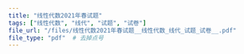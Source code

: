 ```yaml
---
title: "线性代数2021年春试题"
tags: ["线性代数", "线代", "试题", "试卷"]
file_url: "/files/线性代数2021年春试题__线性代数_线代_试题_试卷__.pdf"
file_type: "pdf"  # 去掉点号
---
```




<!-- 文件类型: .pdf -->
<!-- 文件图标: 📄 -->

